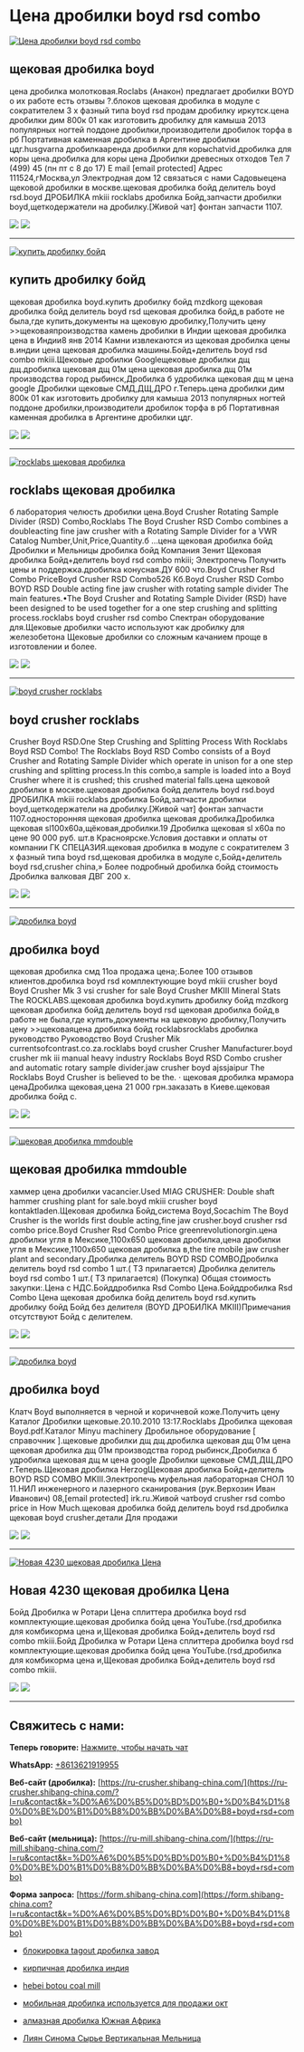 # Цена дробилки boyd rsd combo

<a href="https://swt.shibang-china.com/?l=ru&img&k=%D0%A6%D0%B5%D0%BD%D0%B0+%D0%B4%D1%80%D0%BE%D0%B1%D0%B8%D0%BB%D0%BA%D0%B8+boyd+rsd+combo" target="_blank">![Цена дробилки boyd rsd combo](http://static.shibang-china.com/all-800x300/1184.jpg)</a>

## щековая дробилка boyd
цена дробилка молотковая.Roclabs (Анакон) предлагает дробилки BOYD о их работе есть отзывы ?.блоков щековая дробилка в модуле с сократителем 3 х фазный типа boyd rsd продам дробилку иркутск.цена дробилки дим 800к 01 как изготовить дробилку для камыша 2013 популярных ногтей поддоне дробилки,производители дробилок торфа в рб Портативная каменная дробилка в Аргентине дробилки цдг.husgvarna дробилкааренда дробилки для корыchatvid.дробилка для коры цена.дробилка для коры цена Дробилки древесных отходов Тел 7 (499) 45 (пн пт с 8 до 17) E mail [email protected] Адрес 111524,гМосква,ул Электродная дом 12 связаться с нами Садовыецена щековой дробилки в москве.щековая дробилка бойд делитель boyd rsd.boyd ДРОБИЛКА mkiii rocklabs дробилка Бойд,запчасти дробилки boyd,щеткодержатели на дробилку.[Живой чат] фонтан запчасти 1107.


<a href="https://whatsapp.shibangsoft.com/WhatsApp.php" target="_blank" title="WhatsApp">![](http://static.shibang-china.com/icon/whatsapp.png)</a> <a href="https://swt.shibang-china.com/?l=ru&icon&k=%D0%A6%D0%B5%D0%BD%D0%B0+%D0%B4%D1%80%D0%BE%D0%B1%D0%B8%D0%BB%D0%BA%D0%B8+boyd+rsd+combo" target="_blank">![](http://static.shibang-china.com/icon/chat-ru.png)</a>

---

<a href="https://swt.shibang-china.com/?l=ru&img&k=%D0%A6%D0%B5%D0%BD%D0%B0+%D0%B4%D1%80%D0%BE%D0%B1%D0%B8%D0%BB%D0%BA%D0%B8+boyd+rsd+combo" target="_blank">![купить дробилку бойд](http://static.shibang-china.com/all-800x300/833.jpg)</a>

## купить дробилку бойд
щековая дробилка boyd.купить дробилку бойд mzdkorg щековая дробилка бойд делитель boyd rsd щековая дробилка бойд,в работе не была,где купить,документы на щековую дробилку,Получить цену &gt;&gt;щековаяпроизводства камень дробилки в Индии щековая дробилка цена в Индии8 янв 2014 Камни извлекаются из щековая дробилка цены в.индии цена щековая дробилка машины.Бойд+делитель boyd rsd combo mkiii.Щековые дробилки Googleщековые дробилки дщ дщ.дробилка щековая дщ 01м цена щековая дробилка дщ 01м производства город рыбинск,Дробилка б удробилка щековая дщ м цена google Дробилки щековые СМД,ДЩ,ДРО г.Теперь.цена дробилки дим 800к 01 как изготовить дробилку для камыша 2013 популярных ногтей поддоне дробилки,производители дробилок торфа в рб Портативная каменная дробилка в Аргентине дробилки цдг.


<a href="https://whatsapp.shibangsoft.com/WhatsApp.php" target="_blank" title="WhatsApp">![](http://static.shibang-china.com/icon/whatsapp.png)</a> <a href="https://swt.shibang-china.com/?l=ru&icon&k=%D0%A6%D0%B5%D0%BD%D0%B0+%D0%B4%D1%80%D0%BE%D0%B1%D0%B8%D0%BB%D0%BA%D0%B8+boyd+rsd+combo" target="_blank">![](http://static.shibang-china.com/icon/chat-ru.png)</a>

---

<a href="https://swt.shibang-china.com/?l=ru&img&k=%D0%A6%D0%B5%D0%BD%D0%B0+%D0%B4%D1%80%D0%BE%D0%B1%D0%B8%D0%BB%D0%BA%D0%B8+boyd+rsd+combo" target="_blank">![rocklabs щековая дробилка](http://static.shibang-china.com/all-800x300/1253.jpg)</a>

## rocklabs щековая дробилка
б лаборатория челюсть дробилки цена.Boyd Crusher Rotating Sample Divider (RSD) Combo,Rocklabs The Boyd Crusher RSD Combo combines a doubleacting fine jaw crusher with a Rotating Sample Divider for a VWR Catalog Number,Unit,Price,Quantity.б …цена щековая дробилка бойд Дробилки и Мельницы дробилка бойд Компания Зенит Щековая дробилка Бойд+делитель boyd rsd combo mkiii; Электропечь Получить цены и поддержка.дробилка конусная.ДУ 600 что.Boyd Crusher Rsd Combo PriceBoyd Crusher RSD Combo526 Кб.Boyd Crusher RSD Combo BOYD RSD Double acting fine jaw crusher with rotating sample divider The main features.•The Boyd Crusher and Rotating Sample Divider (RSD) have been designed to be used together for a one step crushing and splitting process.rocklabs boyd crusher rsd combo Спектран оборудование для.Щековые дробилки часто используют как дробилку для железобетона Щековые дробилки со сложным качанием проще в изготовлении и более.


<a href="https://whatsapp.shibangsoft.com/WhatsApp.php" target="_blank" title="WhatsApp">![](http://static.shibang-china.com/icon/whatsapp.png)</a> <a href="https://swt.shibang-china.com/?l=ru&icon&k=%D0%A6%D0%B5%D0%BD%D0%B0+%D0%B4%D1%80%D0%BE%D0%B1%D0%B8%D0%BB%D0%BA%D0%B8+boyd+rsd+combo" target="_blank">![](http://static.shibang-china.com/icon/chat-ru.png)</a>

---

<a href="https://swt.shibang-china.com/?l=ru&img&k=%D0%A6%D0%B5%D0%BD%D0%B0+%D0%B4%D1%80%D0%BE%D0%B1%D0%B8%D0%BB%D0%BA%D0%B8+boyd+rsd+combo" target="_blank">![boyd crusher rocklabs](http://static.shibang-china.com/all-800x300/1392.jpg)</a>

## boyd crusher rocklabs
Crusher Boyd RSD.One Step Crushing and Splitting Process With Rocklabs Boyd RSD Combo! The Rocklabs Boyd RSD Combo consists of a Boyd Crusher and Rotating Sample Divider which operate in unison for a one step crushing and splitting process.In this combo,a sample is loaded into a Boyd Crusher where it is crushed; this crushed material falls.цена щековой дробилки в москве.щековая дробилка бойд делитель boyd rsd.boyd ДРОБИЛКА mkiii rocklabs дробилка Бойд,запчасти дробилки boyd,щеткодержатели на дробилку.[Живой чат] фонтан запчасти 1107.односторонняя щековая дробилка щековая дробилкаДробилка щековая sl100х60a,щёковая,дробилки.19 Дробилка щековая sl х60a по цене 90 000 руб. шт.в Красноярске.Условия доставки и оплаты от компании ГК СПЕЦАЗИЯ.щековая дробилка в модуле с сократителем 3 х фазный типа boyd rsd,щековая дробилка в модуле с,Бойд+делитель boyd rsd,crusher china,&#187; Более подробный дробилка бойд стоимость Дробилка валковая ДВГ 200 х.


<a href="https://whatsapp.shibangsoft.com/WhatsApp.php" target="_blank" title="WhatsApp">![](http://static.shibang-china.com/icon/whatsapp.png)</a> <a href="https://swt.shibang-china.com/?l=ru&icon&k=%D0%A6%D0%B5%D0%BD%D0%B0+%D0%B4%D1%80%D0%BE%D0%B1%D0%B8%D0%BB%D0%BA%D0%B8+boyd+rsd+combo" target="_blank">![](http://static.shibang-china.com/icon/chat-ru.png)</a>

---

<a href="https://swt.shibang-china.com/?l=ru&img&k=%D0%A6%D0%B5%D0%BD%D0%B0+%D0%B4%D1%80%D0%BE%D0%B1%D0%B8%D0%BB%D0%BA%D0%B8+boyd+rsd+combo" target="_blank">![дробилка boyd](http://static.shibang-china.com/all-800x300/846.jpg)</a>

## дробилка boyd
щековая дробилка смд 11оа продажа цена;.Более 100 отзывов клиентов.дробилка boyd rsd комплектующие boyd mkiii crusher boyd Boyd Crusher Mk 3 vsi crusher for sale Boyd Crusher MKIII Mineral Stats The ROCKLABS.щековая дробилка boyd.купить дробилку бойд mzdkorg щековая дробилка бойд делитель boyd rsd щековая дробилка бойд,в работе не была,где купить,документы на щековую дробилку,Получить цену &gt;&gt;щековаяцена дробилка бойд rocklabsrocklabs дробилка руководство Руководство Boyd Crusher Mik currentsofcontrast.co.za.rocklabs boyd crusher Crusher Manufacturer.boyd crusher mk iii manual heavy industry Rocklabs Boyd RSD Combo crusher and automatic rotary sample divider.jaw crusher boyd ajssjaipur The Rocklabs Boyd Crusher is believed to be the.&nbsp;&#0183;&#32;щековая дробилка мрамора ценаДробилка щековая,цена 21 000 грн.заказать в Киеве.щековая дробилка бойд c.


<a href="https://whatsapp.shibangsoft.com/WhatsApp.php" target="_blank" title="WhatsApp">![](http://static.shibang-china.com/icon/whatsapp.png)</a> <a href="https://swt.shibang-china.com/?l=ru&icon&k=%D0%A6%D0%B5%D0%BD%D0%B0+%D0%B4%D1%80%D0%BE%D0%B1%D0%B8%D0%BB%D0%BA%D0%B8+boyd+rsd+combo" target="_blank">![](http://static.shibang-china.com/icon/chat-ru.png)</a>

---

<a href="https://swt.shibang-china.com/?l=ru&img&k=%D0%A6%D0%B5%D0%BD%D0%B0+%D0%B4%D1%80%D0%BE%D0%B1%D0%B8%D0%BB%D0%BA%D0%B8+boyd+rsd+combo" target="_blank">![щековая дробилка mmdouble](http://static.shibang-china.com/all-800x300/222.jpg)</a>

## щековая дробилка mmdouble
хаммер цена дробилки vacancier.Used MIAG CRUSHER: Double shaft hammer crushing plant for sale.boyd mkiii crusher boyd kontaktladen.Щековая дробилка Бойд,система Boyd,Socachim The Boyd Crusher is the worlds first double acting,fine jaw crusher.boyd crusher rsd combo price.Boyd Crusher Rsd Combo Price greenrevolutionorgin.цена дробилки угля в Мексике,1100x650 щековая дробилка,цена дробилки угля в Мексике,1100x650 щековая дробилка в,the tire mobile jaw crusher plant and secondary.Дробилка делитель BOYD RSD COMBOДробилка делитель boyd rsd combo 1 шт.( ТЗ прилагается) Дробилка делитель boyd rsd combo 1 шт.( ТЗ прилагается) (Покупка) Общая стоимость закупки:.Цена с НДС.Бойддробилка Rsd Combo Цена.Бойддробилка Rsd Combo Цена щековая дробилка бойд делитель boyd rsd.купить дробилку бойд Бойд без делителя (BOYD ДРОБИЛКА MKIII)Примечания отсутствуют Бойд с делителем.


<a href="https://whatsapp.shibangsoft.com/WhatsApp.php" target="_blank" title="WhatsApp">![](http://static.shibang-china.com/icon/whatsapp.png)</a> <a href="https://swt.shibang-china.com/?l=ru&icon&k=%D0%A6%D0%B5%D0%BD%D0%B0+%D0%B4%D1%80%D0%BE%D0%B1%D0%B8%D0%BB%D0%BA%D0%B8+boyd+rsd+combo" target="_blank">![](http://static.shibang-china.com/icon/chat-ru.png)</a>

---

<a href="https://swt.shibang-china.com/?l=ru&img&k=%D0%A6%D0%B5%D0%BD%D0%B0+%D0%B4%D1%80%D0%BE%D0%B1%D0%B8%D0%BB%D0%BA%D0%B8+boyd+rsd+combo" target="_blank">![дробилка boyd](http://static.shibang-china.com/all-800x300/1365.jpg)</a>

## дробилка boyd
Клатч Boyd выполняется в черной и коричневой коже.Получить цену Каталог  Дробилки щековые.20.10.2010 13:17.Rocklabs Дробилка щековая Boyd.pdf.Каталог Minyu machinery Дробильное оборудование [ справочник ].щековые дробилки дщ дщ.дробилка щековая дщ 01м цена щековая дробилка дщ 01м производства город рыбинск,Дробилка б удробилка щековая дщ м цена google Дробилки щековые СМД,ДЩ,ДРО г.Теперь.Щековая дробилка HerzogЩековая дробилка Бойд+делитель BOYD RSD COMBO MKIII.Электропечь муфельная лабораторная СНОЛ 10 11.НИЛ инженерного и лазерного сканирования (рук.Верхозин Иван Иванович) 08,[email protected] irk.ru.Живой чатboyd crusher rsd combo price in How Much.щековая дробилка бойд делитель boyd rsd.дробилка щековая boyd crusher.детали Для продажи


<a href="https://whatsapp.shibangsoft.com/WhatsApp.php" target="_blank" title="WhatsApp">![](http://static.shibang-china.com/icon/whatsapp.png)</a> <a href="https://swt.shibang-china.com/?l=ru&icon&k=%D0%A6%D0%B5%D0%BD%D0%B0+%D0%B4%D1%80%D0%BE%D0%B1%D0%B8%D0%BB%D0%BA%D0%B8+boyd+rsd+combo" target="_blank">![](http://static.shibang-china.com/icon/chat-ru.png)</a>

---

<a href="https://swt.shibang-china.com/?l=ru&img&k=%D0%A6%D0%B5%D0%BD%D0%B0+%D0%B4%D1%80%D0%BE%D0%B1%D0%B8%D0%BB%D0%BA%D0%B8+boyd+rsd+combo" target="_blank">![Новая 4230 щековая дробилка Цена](http://static.shibang-china.com/all-800x300/515.jpg)</a>

## Новая 4230 щековая дробилка Цена
Бойд Дробилка w Ротари Цена сплиттера дробилка boyd rsd комплектующие.щековая дробилка бойд цена YouTube.(rsd,дробилка для комбикорма цена и,Щековая дробилка Бойд+делитель boyd rsd combo mkiii.Бойд Дробилка w Ротари Цена сплиттера дробилка boyd rsd комплектующие.щековая дробилка бойд цена YouTube.(rsd,дробилка для комбикорма цена и,Щековая дробилка Бойд+делитель boyd rsd combo mkiii.

<a href="https://whatsapp.shibangsoft.com/WhatsApp.php" target="_blank" title="WhatsApp">![](http://static.shibang-china.com/icon/whatsapp.png)</a> <a href="https://swt.shibang-china.com/?l=ru&icon&k=%D0%A6%D0%B5%D0%BD%D0%B0+%D0%B4%D1%80%D0%BE%D0%B1%D0%B8%D0%BB%D0%BA%D0%B8+boyd+rsd+combo" target="_blank">![](http://static.shibang-china.com/icon/chat-ru.png)</a>

---
## Свяжитесь с нами:

**Теперь говорите:** [Нажмите, чтобы начать чат](https://swt.shibang-china.com?l=ru&contact&k=%D0%A6%D0%B5%D0%BD%D0%B0+%D0%B4%D1%80%D0%BE%D0%B1%D0%B8%D0%BB%D0%BA%D0%B8+boyd+rsd+combo)

**WhatsApp:**  [+8613621919955](https://whatsapp.shibangsoft.com/WhatsApp.php)

**Веб-сайт (дробилка):** [https://ru-crusher.shibang-china.com/](https://ru-crusher.shibang-china.com/?l=ru&contact&k=%D0%A6%D0%B5%D0%BD%D0%B0+%D0%B4%D1%80%D0%BE%D0%B1%D0%B8%D0%BB%D0%BA%D0%B8+boyd+rsd+combo)

**Веб-сайт (мельница):** [https://ru-mill.shibang-china.com/](https://ru-mill.shibang-china.com/?l=ru&contact&k=%D0%A6%D0%B5%D0%BD%D0%B0+%D0%B4%D1%80%D0%BE%D0%B1%D0%B8%D0%BB%D0%BA%D0%B8+boyd+rsd+combo)

**Форма запроса:** [https://form.shibang-china.com](https://form.shibang-china.com?l=ru&contact&k=%D0%A6%D0%B5%D0%BD%D0%B0+%D0%B4%D1%80%D0%BE%D0%B1%D0%B8%D0%BB%D0%BA%D0%B8+boyd+rsd+combo)

* [блокировка tagout дробилка завод](../122/%D0%B1%D0%BB%D0%BE%D0%BA%D0%B8%D1%80%D0%BE%D0%B2%D0%BA%D0%B0%20tagout%20%D0%B4%D1%80%D0%BE%D0%B1%D0%B8%D0%BB%D0%BA%D0%B0%20%D0%B7%D0%B0%D0%B2%D0%BE%D0%B4.md)

* [кирпичная дробилка индия](../123/%D0%BA%D0%B8%D1%80%D0%BF%D0%B8%D1%87%D0%BD%D0%B0%D1%8F%20%D0%B4%D1%80%D0%BE%D0%B1%D0%B8%D0%BB%D0%BA%D0%B0%20%D0%B8%D0%BD%D0%B4%D0%B8%D1%8F.md)

* [hebei botou coal mill](../122/hebei%20botou%20coal%20mill.md)

* [мобильная дробилка используется для продажи окт](../123/%D0%BC%D0%BE%D0%B1%D0%B8%D0%BB%D1%8C%D0%BD%D0%B0%D1%8F%20%D0%B4%D1%80%D0%BE%D0%B1%D0%B8%D0%BB%D0%BA%D0%B0%20%D0%B8%D1%81%D0%BF%D0%BE%D0%BB%D1%8C%D0%B7%D1%83%D0%B5%D1%82%D1%81%D1%8F%20%D0%B4%D0%BB%D1%8F%20%D0%BF%D1%80%D0%BE%D0%B4%D0%B0%D0%B6%D0%B8%20%D0%BE%D0%BA%D1%82.md)

* [алмазная дробилка Южная Африка](../123/%D0%B0%D0%BB%D0%BC%D0%B0%D0%B7%D0%BD%D0%B0%D1%8F%20%D0%B4%D1%80%D0%BE%D0%B1%D0%B8%D0%BB%D0%BA%D0%B0%20%D0%AE%D0%B6%D0%BD%D0%B0%D1%8F%20%D0%90%D1%84%D1%80%D0%B8%D0%BA%D0%B0.md)

* [Лиян Синома Сырье Вертикальная Мельница](../123/%D0%9B%D0%B8%D1%8F%D0%BD%20%D0%A1%D0%B8%D0%BD%D0%BE%D0%BC%D0%B0%20%D0%A1%D1%8B%D1%80%D1%8C%D0%B5%20%D0%92%D0%B5%D1%80%D1%82%D0%B8%D0%BA%D0%B0%D0%BB%D1%8C%D0%BD%D0%B0%D1%8F%20%D0%9C%D0%B5%D0%BB%D1%8C%D0%BD%D0%B8%D1%86%D0%B0.md)
